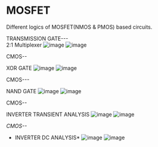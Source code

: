 # MOSFET
Different logics of MOSFET(NMOS &amp; PMOS) based circuits.
   
   TRANSMISSION GATE---                                                                                                                                                               
    2:1 Multiplexer
         ![image](https://user-images.githubusercontent.com/60343675/143591483-3571d204-bf68-498c-bffb-09df51ce625a.png) 
         ![image](https://user-images.githubusercontent.com/60343675/143591532-581d87b6-50dd-486c-bd21-bc49146d7ab0.png)

   CMOS--    
   
   XOR GATE
         ![image](https://user-images.githubusercontent.com/60343675/137577046-825f8a4f-cb02-494b-9208-d327130258d1.png)
         ![image](https://user-images.githubusercontent.com/60343675/143591600-6d828e96-72f8-4dde-a711-b8d7fc3196dd.png)
     
  CMOS---
  
   NAND GATE
          ![image](https://user-images.githubusercontent.com/60343675/137577137-9759df11-1610-438b-a481-a2a3084a3863.png)
          ![image](https://user-images.githubusercontent.com/60343675/143591649-8cc7fa1e-f003-4af3-a726-4ab1f1f24de6.png)
        
  CMOS-- 
  
   INVERTER TRANSIENT ANALYSIS
         ![image](https://user-images.githubusercontent.com/60343675/137577153-f820f245-13f7-4528-ac5f-ca4a8f6c0621.png)
         ![image](https://user-images.githubusercontent.com/60343675/143591728-7b733374-1ed5-4b0a-bbfe-594d02e1c594.png)
         
  *CMOS--*
  
   * INVERTER DC ANALYSIS*
         ![image](https://user-images.githubusercontent.com/60343675/137577176-59834e0e-0715-4be5-9063-d717c7e2ca70.png)
         ![image](https://user-images.githubusercontent.com/60343675/143591694-d28f00f7-8932-47c3-9137-d4c00677b1cf.png)

        
           

